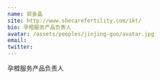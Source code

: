 ```yaml
---
name: 郭金晶
site: http://www.shecarefertility.com/ikt/
bio: 孕橙服务产品负责人
avatar: /assets/peoples/jinjing-guo/avatar.jpg
email: 
twitter: 
---
```

孕橙服务产品负责人
